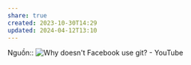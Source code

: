 ```yaml
---
share: true
created: 2023-10-30T14:29
updated: 2024-04-12T13:10
---
```


Nguồn:: ![Why doesn't Facebook use git? - YouTube](https://youtu.be/0BNVkMoLJxc?si=LieM__1vPX504zHK)